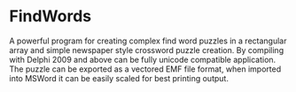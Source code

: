 # FindWords
A powerful program for creating complex find word puzzles in a rectangular array and simple newspaper style crossword puzzle creation. By compiling with Delphi 2009 and above can be fully unicode compatible application. The puzzle can be exported as a vectored EMF file format, when imported into MSWord it can be easily scaled for best printing output.
